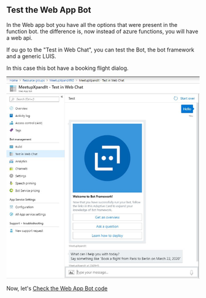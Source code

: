 ## Test the Web App Bot

In the Web app bot you have all the options that were present in the function bot. 
the difference is, now instead of azure functions, you will have a web api.

If ou go to the "Test in Web Chat", you can test the Bot, the bot framework and a generic LUIS. 

In this case this bot have a booking flight dialog.

![create bot](screens/WebAppBot/4.JPG)


Now, let's [Check the Web App Bot code](https://github.com/xpandit/meetup_bot_channel_framework/blob/master/CheckWebAppBotCode.md)
